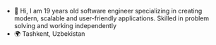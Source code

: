 - 👋 Hi, I am 19 years old software engineer specializing in creating modern, scalable and user-friendly applications. Skilled in problem solving and working independently
- 🌍 Tashkent, Uzbekistan



